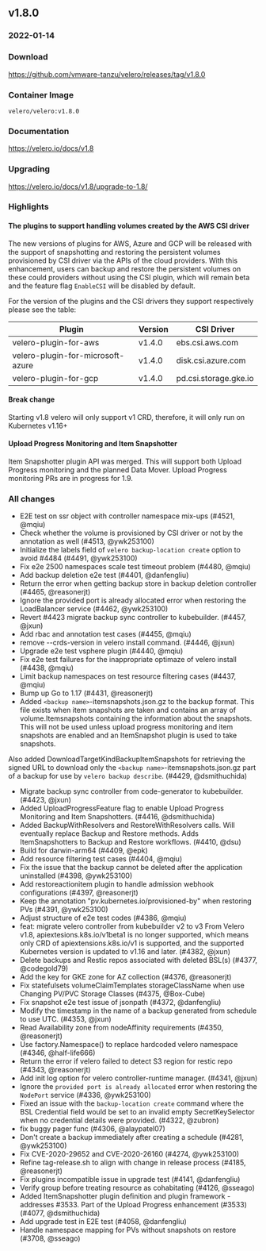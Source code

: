 ## v1.8.0
### 2022-01-14

### Download
https://github.com/vmware-tanzu/velero/releases/tag/v1.8.0

### Container Image
`velero/velero:v1.8.0`

### Documentation
https://velero.io/docs/v1.8

### Upgrading
https://velero.io/docs/v1.8/upgrade-to-1.8/

### Highlights

#### The plugins to support handling volumes created by the AWS CSI driver
The new versions of plugins for AWS, Azure and GCP will be released with the support of snapshotting and restoring the persistent volumes provisioned by CSI driver via the APIs of the cloud providers.  With this enhancement, users can backup and restore the persistent volumes on these could providers without using the CSI plugin, which will remain beta and the feature flag `EnableCSI` will be disabled by default.

For the version of the plugins and the CSI drivers they support respectively please see the table:

| Plugin | Version | CSI Driver |
| --- | ----------- | ---------- |
| velero-plugin-for-aws | v1.4.0 | ebs.csi.aws.com |
| velero-plugin-for-microsoft-azure | v1.4.0 | disk.csi.azure.com |
| velero-plugin-for-gcp | v1.4.0 | pd.csi.storage.gke.io |

#### Break change
Starting v1.8 velero will only support v1 CRD, therefore, it will only run on Kubernetes v1.16+

#### Upload Progress Monitoring and Item Snapshotter
Item Snapshotter plugin API was merged.  This will support both Upload Progress
monitoring and the planned Data Mover.  Upload Progress monitoring PRs are
in progress for 1.9.

### All changes

* E2E test on ssr object with controller namespace mix-ups (#4521, @mqiu)
* Check whether the volume is provisioned by CSI driver or not by the annotation as well (#4513, @ywk253100)
* Initialize the labels field of `velero backup-location create` option to avoid #4484 (#4491, @ywk253100)
* Fix e2e 2500 namespaces scale test timeout problem (#4480, @mqiu)
* Add backup deletion e2e test  (#4401, @danfengliu)
* Return the error when getting backup store in backup deletion controller (#4465, @reasonerjt)
* Ignore the provided port is already allocated error when restoring the LoadBalancer service (#4462, @ywk253100)
* Revert #4423 migrate backup sync controller to kubebuilder. (#4457, @jxun)
* Add rbac and annotation test cases (#4455, @mqiu)
* remove --crds-version in velero install command. (#4446, @jxun)
* Upgrade e2e test vsphere plugin (#4440, @mqiu)
* Fix e2e test failures for the inappropriate optimaze of velero install (#4438, @mqiu)
* Limit backup namespaces on test resource filtering cases (#4437, @mqiu)
* Bump up Go to 1.17 (#4431, @reasonerjt)
* Added `<backup name>`-itemsnapshots.json.gz to the backup format.  This file exists
  when item snapshots are taken and contains an array of volume.Itemsnapshots
  containing the information about the snapshots.  This will not be used unless
  upload progress monitoring and item snapshots are enabled and an ItemSnapshot
  plugin is used to take snapshots.

Also added DownloadTargetKindBackupItemSnapshots for retrieving the signed URL to download only the `<backup name>`-itemsnapshots.json.gz part of a backup for use by
`velero backup describe`. (#4429, @dsmithuchida)
* Migrate backup sync controller from code-generator to kubebuilder. (#4423, @jxun)
* Added UploadProgressFeature flag to enable Upload Progress Monitoring and Item
  Snapshotters. (#4416, @dsmithuchida)
* Added BackupWithResolvers and RestoreWithResolvers calls.  Will eventually replace Backup and Restore methods.
  Adds ItemSnapshotters to Backup and Restore workflows. (#4410, @dsu)
* Build for darwin-arm64 (#4409, @epk)
* Add resource filtering test cases (#4404, @mqiu)
* Fix the issue that the backup cannot be deleted after the application uninstalled (#4398, @ywk253100)
* Add restoreactionitem plugin to handle admission webhook configurations (#4397, @reasonerjt)
* Keep the annotation "pv.kubernetes.io/provisioned-by" when restoring PVs (#4391, @ywk253100)
* Adjust structure of e2e test codes (#4386, @mqiu)
* feat: migrate velero controller from kubebuilder v2 to v3
  From Velero v1.8, apiextesions.k8s.io/v1beta1 is no longer supported,
  which means only CRD of apiextensions.k8s.io/v1 is supported,
  and the supported Kubernetes version is updated to v1.16 and later. (#4382, @jxun)
* Delete backups and Restic repos associated with deleted BSL(s) (#4377, @codegold79)
* Add the key for GKE zone for AZ collection (#4376, @reasonerjt)
* Fix statefulsets volumeClaimTemplates storageClassName when use Changing PV/PVC Storage Classes (#4375, @Box-Cube)
* Fix snapshot e2e test issue of jsonpath (#4372, @danfengliu)
* Modify the timestamp in the name of a backup generated from schedule to use UTC. (#4353, @jxun)
* Read Availability zone from nodeAffinity requirements  (#4350, @reasonerjt)
* Use factory.Namespace() to replace hardcoded velero namespace (#4346, @half-life666)
* Return the error if velero failed to detect S3 region for restic repo (#4343, @reasonerjt)
* Add init log option for velero controller-runtime manager. (#4341, @jxun)
* Ignore the `provided port is already allocated` error when restoring the `NodePort` service (#4336, @ywk253100)
* Fixed an issue with the `backup-location create` command where the BSL Credential field would be set to an invalid empty SecretKeySelector when no credential details were provided. (#4322, @zubron)
* fix buggy pager func (#4306, @alaypatel07)
* Don't create a backup immediately after creating a schedule (#4281, @ywk253100)
* Fix CVE-2020-29652 and CVE-2020-26160 (#4274, @ywk253100)
* Refine tag-release.sh to align with change in release process (#4185, @reasonerjt)
* Fix plugins incompatible issue in upgrade test (#4141, @danfengliu)
* Verify group before treating resource as cohabitating (#4126, @sseago)
* Added ItemSnapshotter plugin definition and plugin framework - addresses #3533.
  Part of the Upload Progress enhancement (#3533) (#4077, @dsmithuchida)
* Add upgrade test in E2E test (#4058, @danfengliu)
* Handle namespace mapping for PVs without snapshots on restore (#3708, @sseago)

